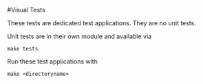 #Visual Tests

These tests are dedicated test applications. They are no unit tests.

Unit tests are in their own module and available via
```
make tests
```

Run these test applications with
```
make <directoryname>
```
